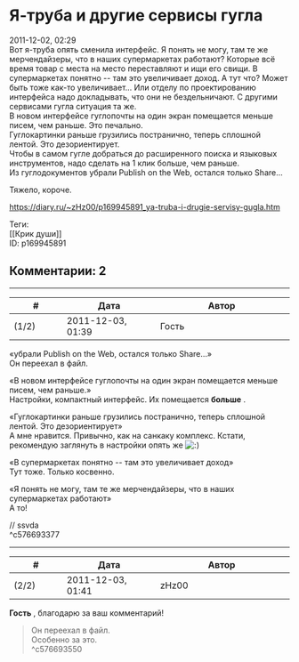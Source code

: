 Я-труба и другие сервисы гугла
==============================

  
2011-12-02, 02:29  
 Вот я-труба опять сменила интерфейс. Я понять не могу, там те же мерчендайзеры, что в наших супермаркетах работают? Которые всё время товар с места на место переставляют и ищи его свищи. В супермаркетах понятно -- там это увеличивает доход. А тут что? Может быть тоже как-то увеличивает... Или отделу по проектированию интерфейса надо докладывать, что они не бездельничают. С другими сервисами гугла ситуация та же.   
 В новом интерфейсе гуглопочты на один экран помещается меньше писем, чем раньше. Это печально.   
 Гуглокартинки раньше грузились постранично, теперь сплошной лентой. Это дезориентирует.   
 Чтобы в самом гугле добраться до расширенного поиска и языковых инструментов, надо сделать на 1 клик больше, чем раньше.   
 Из гуглодокументов убрали Publish on the Web, остался только Share...   
   
 Тяжело, короче.   
  
<https://diary.ru/~zHz00/p169945891_ya-truba-i-drugie-servisy-gugla.htm>  
  
Теги:  
[[Крик души]]  
ID: p169945891  


Комментарии: 2
--------------

  


---



|         #         |              Дата              |                     Автор                     |           ID           |
| --- | --- | --- | --- |
| (1/2) | 2011-12-03, 01:39 | Гость | c576693377 |

  
 «убрали Publish on the Web, остался только Share...»   
 Он переехал в файл.   
   
 «В новом интерфейсе гуглопочты на один экран помещается меньше писем, чем раньше.»   
 Настройки, компактный интерфейс. Их помещается  **больше**  .   
   
 «Гуглокартинки раньше грузились постранично, теперь сплошной лентой. Это дезориентирует»   
 А мне нравится. Привычно, как на санкаку комплекс. Кстати, рекомендую заглянуть в настройки опять же ![:)](http://static.diary.ru/picture/3.gif)   
   
 «В супермаркетах понятно -- там это увеличивает доход»   
 Тут тоже. Только косвенно.   
   
 «Я понять не могу, там те же мерчендайзеры, что в наших супермаркетах работают»   
 А то!   
   
 // ssvda   
 ^c576693377

---



|         #         |              Дата              |                     Автор                     |           ID           |
| --- | --- | --- | --- |
| (2/2) | 2011-12-03, 01:41 | zHz00 | c576693550 |

  
  **Гость**  , благодарю за ваш комментарий!   
 >Он переехал в файл.   
 Особенно за это.   
 ^c576693550